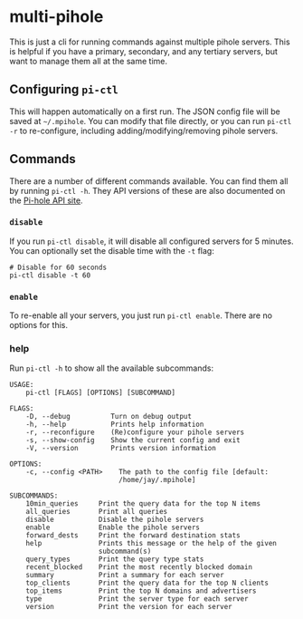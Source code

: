 # multi-pihole
This is just a cli for running commands against multiple pihole servers.  This
is helpful if you have a primary, secondary, and any tertiary servers, but want
to manage them all at the same time.

## Configuring `pi-ctl`
This will happen automatically on a first run.  The JSON config file will be
saved at `~/.mpihole`.  You can modify that file directly, or you can run 
`pi-ctl -r` to re-configure, including adding/modifying/removing pihole servers.

## Commands
There are a number of different commands available.  You can find them all
by running `pi-ctl -h`.  They API versions of these are also documented on
the [Pi-hole API site](https://discourse.pi-hole.net/t/pi-hole-api/1863).

### `disable`
If you run `pi-ctl disable`, it will disable all configured servers for 5
minutes.  You can optionally set the disable time with the `-t` flag:
```
# Disable for 60 seconds
pi-ctl disable -t 60
```

### `enable`
To re-enable all your servers, you just run `pi-ctl enable`.  There are no
options for this.

### help
Run `pi-ctl -h` to show all the available subcommands:
```
USAGE:
    pi-ctl [FLAGS] [OPTIONS] [SUBCOMMAND]

FLAGS:
    -D, --debug          Turn on debug output
    -h, --help           Prints help information
    -r, --reconfigure    (Re)configure your pihole servers
    -s, --show-config    Show the current config and exit
    -V, --version        Prints version information

OPTIONS:
    -c, --config <PATH>    The path to the config file [default:
                           /home/jay/.mpihole]

SUBCOMMANDS:
    10min_queries     Print the query data for the top N items
    all_queries       Print all queries
    disable           Disable the pihole servers
    enable            Enable the pihole servers
    forward_dests     Print the forward destination stats
    help              Prints this message or the help of the given
                      subcommand(s)
    query_types       Print the query type stats
    recent_blocked    Print the most recently blocked domain
    summary           Print a summary for each server
    top_clients       Print the query data for the top N clients
    top_items         Print the top N domains and advertisers
    type              Print the server type for each server
    version           Print the version for each server
```